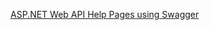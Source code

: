 [ASP.NET Web API Help Pages using Swagger](https://docs.microsoft.com/en-us/aspnet/core/tutorials/web-api-help-pages-using-swagger)

